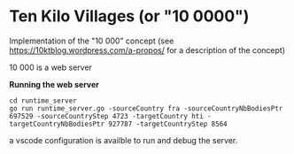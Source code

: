 Ten Kilo Villages (or "10 0000")
===============================

Implementation of the "10 000" concept (see https://10ktblog.wordpress.com/a-propos/ for a description of the concept)

10 000 is a web server

**Running the web server**

```
cd runtime_server
go run runtime_server.go -sourceCountry fra -sourceCountryNbBodiesPtr 697529 -sourceCountryStep 4723 -targetCountry hti -targetCountryNbBodiesPtr 927787 -targetCountryStep 8564
```

a vscode configuration is availble to run and debug the server.

